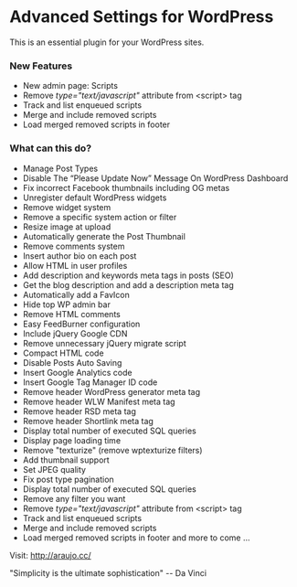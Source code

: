 Advanced Settings for WordPress
===============

This is an essential plugin for your WordPress sites.

### New Features

* New admin page: Scripts
* Remove *type="text/javascript"* attribute from &lt;script&gt; tag
* Track and list enqueued scripts
* Merge and include removed scripts
* Load merged removed scripts in footer

### What can this do?

- Manage Post Types
- Disable The “Please Update Now” Message On WordPress Dashboard
- Fix incorrect Facebook thumbnails including OG metas
- Unregister default WordPress widgets
- Remove widget system
- Remove a specific system action or filter
- Resize image at upload
- Automatically generate the Post Thumbnail
- Remove comments system
- Insert author bio on each post
- Allow HTML in user profiles
- Add description and keywords meta tags in posts (SEO)
- Get the blog description and add a description meta tag
- Automatically add a FavIcon
- Hide top WP admin bar
- Remove HTML comments
- Easy FeedBurner configuration
- Include jQuery Google CDN
- Remove unnecessary jQuery migrate script
- Compact HTML code
- Disable Posts Auto Saving
- Insert Google Analytics code
- Insert Google Tag Manager ID code
- Remove header WordPress generator meta tag
- Remove header WLW Manifest meta tag
- Remove header RSD meta tag
- Remove header Shortlink meta tag
- Display total number of executed SQL queries
- Display page loading time
- Remove "texturize" (remove wptexturize filters)
- Add thumbnail support
- Set JPEG quality
- Fix post type pagination
- Display total number of executed SQL queries
- Remove any filter you want
- Remove *type="text/javascript"* attribute from &lt;script&gt; tag
- Track and list enqueued scripts
- Merge and include removed scripts
- Load merged removed scripts in footer
and more to come ...

Visit: http://araujo.cc/

"Simplicity is the ultimate sophistication" -- Da Vinci
